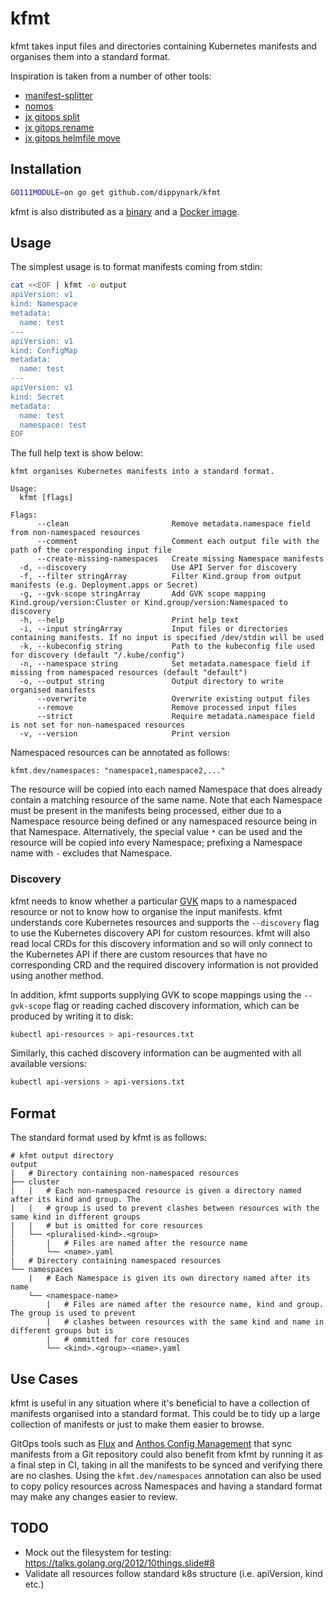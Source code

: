 # kfmt

kfmt takes input files and directories containing Kubernetes manifests and organises them into a
standard format.

Inspiration is taken from a number of other tools:

- [manifest-splitter](https://github.com/munnerz/manifest-splitter)
- [nomos](https://cloud.google.com/anthos-config-management/docs/how-to/nomos-command)
- [jx gitops split](https://github.com/jenkins-x/jx-gitops/blob/master/docs/cmd/jx-gitops_split.md)
- [jx gitops
  rename](https://github.com/jenkins-x/jx-gitops/blob/master/docs/cmd/jx-gitops_rename.md)
- [jx gitops helmfile
  move](https://github.com/jenkins-x/jx-gitops/blob/master/docs/cmd/jx-gitops_helmfile_move.md)

## Installation

```sh
GO111MODULE=on go get github.com/dippynark/kfmt
```

kfmt is also distributed as a [binary](https://github.com/dippynark/kfmt/releases) and a [Docker
image](https://hub.docker.com/repository/docker/dippynark/kfmt).

## Usage

The simplest usage is to format manifests coming from stdin:

```sh
cat <<EOF | kfmt -o output
apiVersion: v1
kind: Namespace
metadata:
  name: test
---
apiVersion: v1
kind: ConfigMap
metadata:
  name: test
---
apiVersion: v1
kind: Secret
metadata:
  name: test
  namespace: test
EOF
```

The full help text is show below:

```text
kfmt organises Kubernetes manifests into a standard format.

Usage:
  kfmt [flags]

Flags:
      --clean                       Remove metadata.namespace field from non-namespaced resources
      --comment                     Comment each output file with the path of the corresponding input file
      --create-missing-namespaces   Create missing Namespace manifests
  -d, --discovery                   Use API Server for discovery
  -f, --filter stringArray          Filter Kind.group from output manifests (e.g. Deployment.apps or Secret)
  -g, --gvk-scope stringArray       Add GVK scope mapping Kind.group/version:Cluster or Kind.group/version:Namespaced to discovery
  -h, --help                        Print help text
  -i, --input stringArray           Input files or directories containing manifests. If no input is specified /dev/stdin will be used
  -k, --kubeconfig string           Path to the kubeconfig file used for discovery (default "/.kube/config")
  -n, --namespace string            Set metadata.namespace field if missing from namespaced resources (default "default")
  -o, --output string               Output directory to write organised manifests
      --overwrite                   Overwrite existing output files
      --remove                      Remove processed input files
      --strict                      Require metadata.namespace field is not set for non-namespaced resources
  -v, --version                     Print version
```

Namespaced resources can be annotated as follows:

```
kfmt.dev/namespaces: "namespace1,namespace2,..."
```

The resource will be copied into each named Namespace that does already contain a matching resource
of the same name. Note that each Namespace must be present in the manifests being processed, either
due to a Namespace resource being defined or any namespaced resource being in that Namespace.
Alternatively, the special value `*` can be used and the resource will be copied into every
Namespace; prefixing a Namespace name with `-` excludes that Namespace.

### Discovery

kfmt needs to know whether a particular
[GVK](https://book.kubebuilder.io/cronjob-tutorial/gvks.html) maps to a namespaced resource or not
to know how to organise the input manifests. kfmt understands core Kubernetes resources and supports
the `--discovery` flag to use the Kubernetes discovery API for custom resources. kfmt will also read
local CRDs for this discovery information and so will only connect to the Kubernetes API if there
are custom resources that have no corresponding CRD and the required discovery information is not
provided using another method.

In addition, kfmt supports supplying GVK to scope mappings using the `--gvk-scope` flag or reading
cached discovery information, which can be produced by writing it to disk:

```sh
kubectl api-resources > api-resources.txt
```

Similarly, this cached discovery information can be augmented with all available versions:

```sh
kubectl api-versions > api-versions.txt
```

## Format

The standard format used by kfmt is as follows:

```text
# kfmt output directory
output
|   # Directory containing non-namespaced resources
├── cluster
|   |   # Each non-namespaced resource is given a directory named after its kind and group. The
|   |   # group is used to prevent clashes between resources with the same kind in different groups
|   |   # but is omitted for core resources
│   └── <pluralised-kind>.<group>
|       |   # Files are named after the resource name
│       └── <name>.yaml
|   # Directory containing namespaced resources
└── namespaces
    |   # Each Namespace is given its own directory named after its name
    └── <namespace-name>
        |   # Files are named after the resource name, kind and group. The group is used to prevent
        |   # clashes between resources with the same kind and name in different groups but is
        |   # ommitted for core resouces
        └── <kind>.<group>-<name>.yaml
```

## Use Cases

kfmt is useful in any situation where it's beneficial to have a collection of manifests organised
into a standard format. This could be to tidy up a large collection of manifests or just to make
them easier to browse.

GitOps tools such as [Flux](https://github.com/fluxcd/flux2) and [Anthos Config
Management](https://cloud.google.com/anthos/config-management) that sync manifests from a Git
repository could also benefit from kfmt by running it as a final step in CI, taking in all the
manifests to be synced and verifying there are no clashes. Using the `kfmt.dev/namespaces`
annotation can also be used to copy policy resources across Namespaces and having a standard format
may make any changes easier to review.

## TODO

- Mock out the filesystem for testing: https://talks.golang.org/2012/10things.slide#8
- Validate all resources follow standard k8s structure (i.e. apiVersion, kind etc.)
